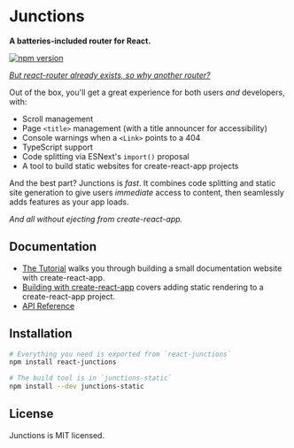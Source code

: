 Junctions
=========

**A batteries-included router for React.**

[![npm version](https://img.shields.io/npm/v/junctions.svg)](https://www.npmjs.com/package/junctions)

*[But react-router already exists, so why another router?](/why-another-router)*

Out of the box, you'll get a great experience for both users *and* developers, with:

- Scroll management
- Page `<title>` management (with a title announcer for accessibility)
- Console warnings when a `<Link>` points to a 404
- TypeScript support
- Code splitting via ESNext's `import()` proposal
- A tool to build static websites for create-react-app projects

And the best part? Junctions is *fast*. It combines code splitting and static site generation to give users *immediate* access to content, then seamlessly adds features as your app loads.

*And all without ejecting from create-react-app.*


Documentation
-------------

- [The Tutorial](/tutorial) walks you through building a small documentation website with create-react-app.
- [Building with create-react-app](/static-sites-with-create-react-app) covers adding static rendering to a create-react-app project.
- [API Reference](/api-reference)


Installation
------------

```bash
# Everything you need is exported from `react-junctions`
npm install react-junctions

# The build tool is in `junctions-static`
npm install --dev junctions-static
```


License
-------

Junctions is MIT licensed.
